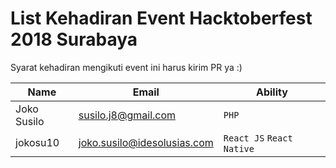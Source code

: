 # List Kehadiran Event Hacktoberfest 2018 Surabaya

Syarat kehadiran mengikuti event ini harus kirim PR ya :)

| Name  | Email | Ability |
| ----- | ------ | ------- |
| Joko Susilo | susilo.j8@gmail.com  | `PHP`
| jokosu10 | joko.susilo@idesolusias.com | `React JS` `React Native`
